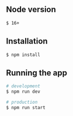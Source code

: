 ## Node version

```bash
$ 16+
```

## Installation

```bash
$ npm install
```

## Running the app

```bash
# development
$ npm run dev

# production
$ npm run start
```
